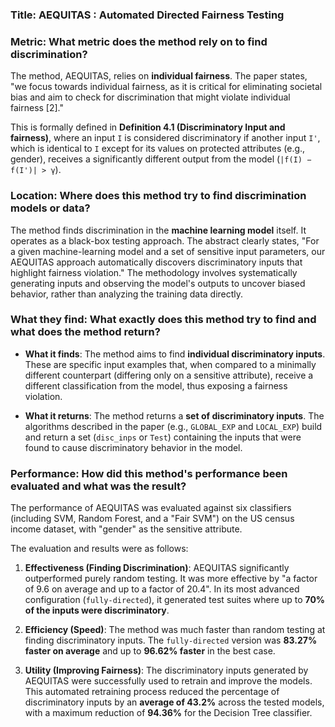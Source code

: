 ### Title: AEQUITAS : Automated Directed Fairness Testing

### Metric: What metric does the method rely on to find discrimination?
The method, AEQUITAS, relies on **individual fairness**. The paper states, "we focus towards individual fairness, as it is critical for eliminating societal bias and aim to check for discrimination that might violate individual fairness [2]."

This is formally defined in **Definition 4.1 (Discriminatory Input and fairness)**, where an input `I` is considered discriminatory if another input `I'`, which is identical to `I` except for its values on protected attributes (e.g., gender), receives a significantly different output from the model (`|f(I) − f(I')| > γ`).

### Location: Where does this method try to find discrimination models or data?
The method finds discrimination in the **machine learning model** itself. It operates as a black-box testing approach. The abstract clearly states, "For a given machine-learning model and a set of sensitive input parameters, our AEQUITAS approach automatically discovers discriminatory inputs that highlight fairness violation." The methodology involves systematically generating inputs and observing the model's outputs to uncover biased behavior, rather than analyzing the training data directly.

### What they find: What exactly does this method try to find and what does the method return?
- **What it finds**: The method aims to find **individual discriminatory inputs**. These are specific input examples that, when compared to a minimally different counterpart (differing only on a sensitive attribute), receive a different classification from the model, thus exposing a fairness violation.

- **What it returns**: The method returns a **set of discriminatory inputs**. The algorithms described in the paper (e.g., `GLOBAL_EXP` and `LOCAL_EXP`) build and return a set (`disc_inps` or `Test`) containing the inputs that were found to cause discriminatory behavior in the model.

### Performance: How did this method's performance been evaluated and what was the result?
The performance of AEQUITAS was evaluated against six classifiers (including SVM, Random Forest, and a "Fair SVM") on the US census income dataset, with "gender" as the sensitive attribute.

The evaluation and results were as follows:

1.  **Effectiveness (Finding Discrimination)**: AEQUITAS significantly outperformed purely random testing. It was more effective by "a factor of 9.6 on average and up to a factor of 20.4". In its most advanced configuration (`fully-directed`), it generated test suites where up to **70% of the inputs were discriminatory**.

2.  **Efficiency (Speed)**: The method was much faster than random testing at finding discriminatory inputs. The `fully-directed` version was **83.27% faster on average** and up to **96.62% faster** in the best case.

3.  **Utility (Improving Fairness)**: The discriminatory inputs generated by AEQUITAS were successfully used to retrain and improve the models. This automated retraining process reduced the percentage of discriminatory inputs by an **average of 43.2%** across the tested models, with a maximum reduction of **94.36%** for the Decision Tree classifier.